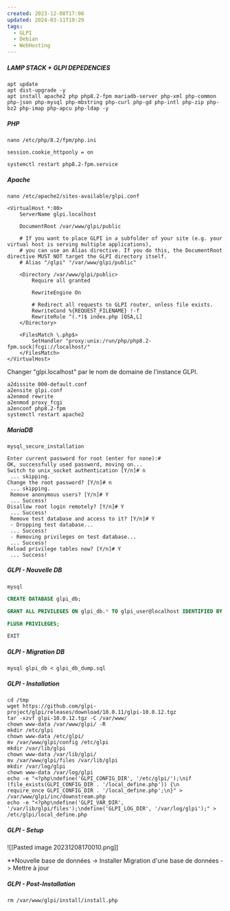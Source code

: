 ```yaml
---
created: 2023-12-08T17:08
updated: 2024-03-11T19:29
tags:
  - GLPI
  - Debian
  - WebHosting
---
```

##### LAMP STACK + GLPI DEPEDENCIES
```shell
apt update
apt dist-upgrade -y
apt install apache2 php php8.2-fpm mariadb-server php-xml php-common php-json php-mysql php-mbstring php-curl php-gd php-intl php-zip php-bz2 php-imap php-apcu php-ldap -y 
```

##### PHP
```shell
nano /etc/php/8.2/fpm/php.ini
```

```shell
session.cookie_httponly = on
```

```shell
systemctl restart php8.2-fpm.service
```

##### Apache
```shell
nano /etc/apache2/sites-available/glpi.conf
```

```apacheconf
<VirtualHost *:80>
    ServerName glpi.localhost

    DocumentRoot /var/www/glpi/public

    # If you want to place GLPI in a subfolder of your site (e.g. your virtual host is serving multiple applications),
    # you can use an Alias directive. If you do this, the DocumentRoot directive MUST NOT target the GLPI directory itself.
    # Alias "/glpi" "/var/www/glpi/public"

    <Directory /var/www/glpi/public>
        Require all granted

        RewriteEngine On

        # Redirect all requests to GLPI router, unless file exists.
        RewriteCond %{REQUEST_FILENAME} !-f
        RewriteRule ^(.*)$ index.php [QSA,L]
    </Directory>
    
	<FilesMatch \.php$>
	    SetHandler "proxy:unix:/run/php/php8.2-fpm.sock|fcgi://localhost/"
	</FilesMatch>
</VirtualHost>
```

Changer "glpi.localhost" par le nom de domaine de l'instance GLPI.

```shell
a2dissite 000-default.conf
a2ensite glpi.conf
a2enmod rewrite
a2enmod proxy_fcgi
a2enconf php8.2-fpm
systemctl restart apache2
```

##### MariaDB
```shell
mysql_secure_installation
```
```
Enter current password for root (enter for none):# 
OK, successfully used password, moving on...
Switch to unix_socket authentication [Y/n]# n
 ... skipping.
Change the root password? [Y/n]# n
 ... skipping.
 Remove anonymous users? [Y/n]# Y
 ... Success!
Disallow root login remotely? [Y/n]# Y
 ... Success!
 Remove test database and access to it? [Y/n]# Y
 - Dropping test database...
 ... Success!
 - Removing privileges on test database...
 ... Success!
Reload privilege tables now? [Y/n]# Y
 ... Success!
```

##### GLPI - Nouvelle DB
```shell
mysql
```
```sql
CREATE DATABASE glpi_db;
```
```sql
GRANT ALL PRIVILEGES ON glpi_db.* TO glpi_user@localhost IDENTIFIED BY "mot de passe";
```
```sql
FLUSH PRIVILEGES;
```
```sql
EXIT
```

##### GLPI - Migration DB
```shell
mysql glpi_db < glpi_db_dump.sql
```

##### GLPI - Installation
```shell
cd /tmp
wget https://github.com/glpi-project/glpi/releases/download/10.0.11/glpi-10.0.12.tgz
tar -xzvf glpi-10.0.12.tgz -C /var/www/
chown www-data /var/www/glpi/ -R
mkdir /etc/glpi
chown www-data /etc/glpi/
mv /var/www/glpi/config /etc/glpi
mkdir /var/lib/glpi
chown www-data /var/lib/glpi/
mv /var/www/glpi/files /var/lib/glpi
mkdir /var/log/glpi
chown www-data /var/log/glpi
echo -e "<?php\ndefine('GLPI_CONFIG_DIR', '/etc/glpi/');\nif (file_exists(GLPI_CONFIG_DIR . '/local_define.php')) {\n    require_once GLPI_CONFIG_DIR . '/local_define.php';\n}" > /var/www/glpi/inc/downstream.php
echo -e "<?php\ndefine('GLPI_VAR_DIR', '/var/lib/glpi/files');\ndefine('GLPI_LOG_DIR', '/var/log/glpi');" > /etc/glpi/local_define.php
```

##### GLPI - Setup
![[Pasted image 20231208170010.png]]

**Nouvelle base de données -> Installer
Migration d'une base de données -> Mettre à jour 

##### GLPI - Post-Installation
```shell
rm /var/www/glpi/install/install.php
```
